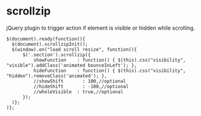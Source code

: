 scrollzip
=========

jQuery plugin to trigger action if element is visible or hidden while scrolling.

    $(document).ready(function(){
      $(document).scrollzipInit();
      $(window).on("load scroll resize", function(){
          $('.section').scrollzip({
              showFunction    : function() { $(this).css("visibility", "visible").addClass('animated bounceInLeft'); },
              hideFunction    : function() { $(this).css("visibility", "hidden").removeClass('animated'); },
              //showShift       : 100,//optional
              //hideShift       : -100,//optional
              //wholeVisible  : true,//optional
          });
      )};
    )};
